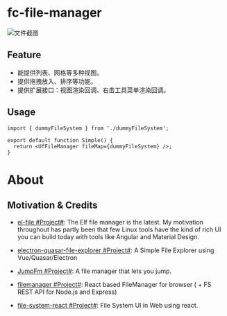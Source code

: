 # fc-file-manager

![文件截图](https://s2.ax1x.com/2020/03/02/32cUbR.md.png)

## Feature

- 能提供列表、网格等多种视图。
- 提供拖拽放入、排序等功能。
- 提供扩展接口：视图渲染回调、右击工具菜单渲染回调。

## Usage

```tsx
import { dummyFileSystem } from './dummyFileSystem';

export default function Simple() {
  return <UfFileManager fileMap={dummyFileSystem} />;
}
```

# About

## Motivation & Credits

- [el-file #Project#](https://github.com/mflorence99/el-file): The Elf file manager is the latest. My motivation throughout has partly been that few Linux tools have the kind of rich UI you can build today with tools like Angular and Material Design.

- [electron-quasar-file-explorer #Project#](https://github.com/hawkeye64/electron-quasar-file-explorer): A Simple File Explorer using Vue/Quasar/Electron

- [JumpFm #Project#](https://jumpfm.org/#Builtin%20Super-Powers): A file manager that lets you jump.

- [filemanager #Project#](https://github.com/OpusCapita/filemanager): React based FileManager for browser ( + FS REST API for Node.js and Express)

- [file-system-react #Project#](https://github.com/imshubhamsingh/file-system-react): File System UI in Web using react.
